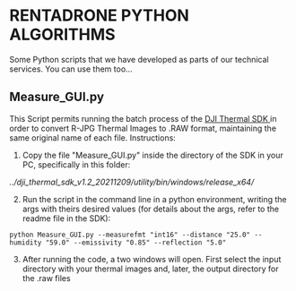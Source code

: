 # RENTADRONE PYTHON ALGORITHMS
Some Python scripts that we have developed as parts of our technical services. You can use them too...

## Measure_GUI.py
This Script permits running the batch process of the [DJI Thermal SDK ](https://www.dji.com/downloads/softwares/dji-thermal-sdk) in order to convert R-JPG Thermal Images to .RAW format, maintaining the same original name of each file.
Instructions: 
1. Copy the file "Measure_GUI.py" inside the directory of the SDK in your PC, specifically in this folder: 

*../dji_thermal_sdk_v1.2_20211209/utility/bin/windows/release_x64/*

2. Run the script in the command line in a python environment, writing the args with theirs desired values (for details about the args, refer to the readme file in the SDK): 
  
  ```python Measure_GUI.py --measurefmt "int16" --distance "25.0" --humidity "59.0" --emissivity "0.85" --reflection "5.0"```
  
3. After running the code, a two windows will open. First select the input directory with your thermal images and, later, the output directory for the .raw files
